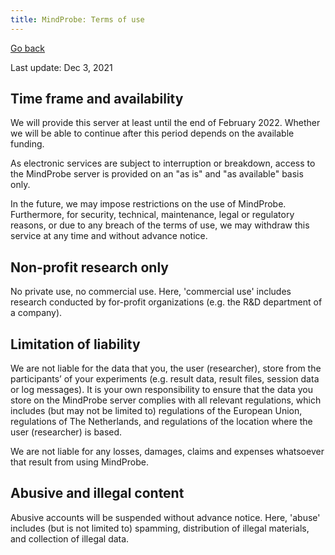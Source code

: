 ```yaml
---
title: MindProbe: Terms of use
---
```


[Go back](index.html)

Last update: Dec 3, 2021


## Time frame and availability

We will provide this server at least until the end of February 2022. Whether we will be able to continue after this period depends on the available funding.

As electronic services are subject to interruption or breakdown, access to the MindProbe server is provided on an "as is" and "as available" basis only.

In the future, we may impose restrictions on the use of MindProbe. Furthermore, for security, technical, maintenance, legal or regulatory reasons, or due to any breach of the terms of use, we may withdraw this service at any time and without advance notice.


## Non-profit research only

No private use, no commercial use. Here, 'commercial use' includes research conducted by for-profit organizations (e.g. the R&D department of a company).


## Limitation of liability

We are not liable for the data that you, the user (researcher), store from the participants’ of your experiments (e.g. result data, result files, session data or log messages). It is your own responsibility to ensure that the data you store on the MindProbe server complies with all relevant regulations, which includes (but may not be limited to) regulations of the European Union, regulations of The Netherlands, and regulations of the location where the user (researcher) is based.

We are not liable for any losses, damages, claims and expenses whatsoever that result from using MindProbe.


## Abusive and illegal content

Abusive accounts will be suspended without advance notice. Here, 'abuse' includes (but is not limited to) spamming, distribution of illegal materials, and collection of illegal data.
